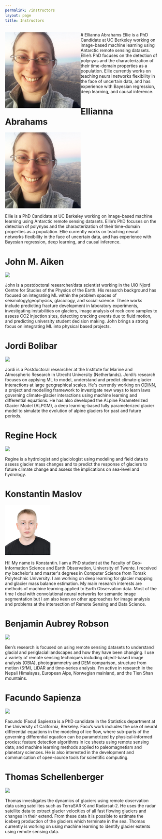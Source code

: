 ```yaml
---
permalink: /instructors
layout: page
title: Instructors
---
```


<div>
<div style="float: left">
<img src="assets/imgs/ellie.jpg" width="250">
</div>
<div>
# Ellianna Abrahams
Ellie is a PhD Candidate at UC Berkeley working on image-based machine learning using Antarctic remote sensing datasets. Ellie’s PhD focuses on the detection of polynyas and the characterization of their time-domain properties as a population. Ellie currently works on teaching neural networks flexibility in the face of uncertain data, and has experience with Bayesian regression, deep learning, and causal inference.
</div>
</div>

# Ellianna Abrahams
<img src="assets/imgs/ellie.jpg" width="250">

Ellie is a PhD Candidate at UC Berkeley working on image-based machine learning using Antarctic remote sensing datasets. Ellie’s PhD focuses on the detection of polynyas and the characterization of their time-domain properties as a population. Ellie currently works on teaching neural networks flexibility in the face of uncertain data, and has experience with Bayesian regression, deep learning, and causal inference.

# John M. Aiken
<img src ="https://i.imgur.com/EjNd8RI.png" width="250">

John is a postdoctoral researcher/data scientist working in the UiO Njord Centre for Studies of the Physics of the Earth. His research background has focused on integrating ML within the problem spaces of seismology/geophysics, glaciology, and social science. These works include predicting fracture development in laboratory experiments, investigating instabilities on glaciers, image analysis of rock core samples to assess CO2 injection sites, detecting cracking events due to fluid motion, and predicting university student decision making. John brings a strong focus on integrating ML into physical based projects.

# Jordi Bolibar
<img src="https://jordibolibar.files.wordpress.com/2018/03/img_20180228_095507667_hdr.jpg" width="250">

Jordi is a Postdoctoral researcher at the Institute for Marine and Atmospheric Research in Utrecht University (Netherlands). Jordi’s research focuses on applying ML to model, understand and predict climate-glacier interactions at large geographical scales. He's currently working on [ODINN](https://github.com/ODINN-SciML/ODINN.jl), a project and modelling framework to investigate new ways to learn laws governing climate-glacier interactions using machine learning and differential equations.  He has also developed the ALpine Parameterized Glacier Model (ALPGM), a deep learning-based fully parameterized glacier model to simulate the evolution of alpine glaciers for past and future periods.

# Regine Hock 
<img src="https://www.mn.uio.no/geo/english/people/aca/geohyd/regineho/regine-hock-150px.png" width="150">

Regine is a hydrologist and glaciologist using modeling and field data to assess glacier mass changes and to predict the response of glaciers to future climate change and assess the implications on sea-level and hydrology.

# Konstantin Maslov
<img src="assets/imgs/konstantin.jpg" width="150">

Hi! My name is Konstantin. I am a PhD student at the Faculty of Geo-Information Science and Earth Observation, University of Twente. I received my bachelor's and master's degrees in Computer Science from Tomsk Polytechnic University. I am working on deep learning for glacier mapping and glacier mass balance estimation. My main research interests are methods of machine learning applied to Earth Observation data. Most of the time I deal with convolutional neural networks for semantic image segmentation but I am also keen on other approaches for image analysis and problems at the intersection of Remote Sensing and Data Science.

# Benjamin Aubrey Robson
<img src="https://www.uib.no/sites/w3.uib.no/files/media/img_1527.jpg" width="250">

Ben’s research is focused on using remote sensing datasets to understand glacial and periglacial landscapes and how they have been changing. I use a variety of remote sensing techniques including object-based image analysis (OBIA), photogrammetry and DEM comparison, structure from motion (SfM), LiDAR and time-series analysis. I'm active in research in the Nepali Himalayas, European Alps, Norwegian mainland, and the Tien Shan mountains.

# Facundo Sapienza
<img src="https://avatars.githubusercontent.com/u/39526081?v=4" width="150">

Facundo (Facu) Sapienza is a PhD candidate in the Statistics department at the University of California, Berkeley. Facu’s work includes the use of neural differential equations in the modeling of ice flow, where sub-parts of the governing differential equation can be parametrized by physical-informed proxies; feature detection algorithms in ice sheets using remote sensing data; and machine learning methods applied to paleomagnetism and planetary sciences. He is also interested in the development and communication of open-source tools for scientific computing. 

# Thomas Schellenberger
<img src="https://www.mn.uio.no/geo/forskning/aktuelt/arrangementer/disputaser/2016/pdf/schellenberger150px.jpg" width="150">

Thomas investigates the dynamics of glaciers using remote observation data using satellites such as  TerraSAR-X and Radarsat-2. He uses the radar satellite data to extract glacier velocities of all fast flowing glaciers and changes in their extend. From these data it is possible to estimate the iceberg production of the glaciers which terminate in the sea. Thomas currently is working on using machine learning to identify glacier extents using remote sensing data.

